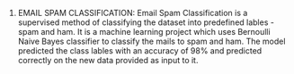 1. EMAIL SPAM CLASSIFICATION:
Email Spam Classification is a supervised method of classifying the dataset into predefined lables - spam and ham. It is a machine learning project which uses Bernoulli Naive Bayes classifier to classify the mails to spam and ham. The model predicted the class lables with an accuracy of 98% and predicted correctly on the new data provided as input to it.

